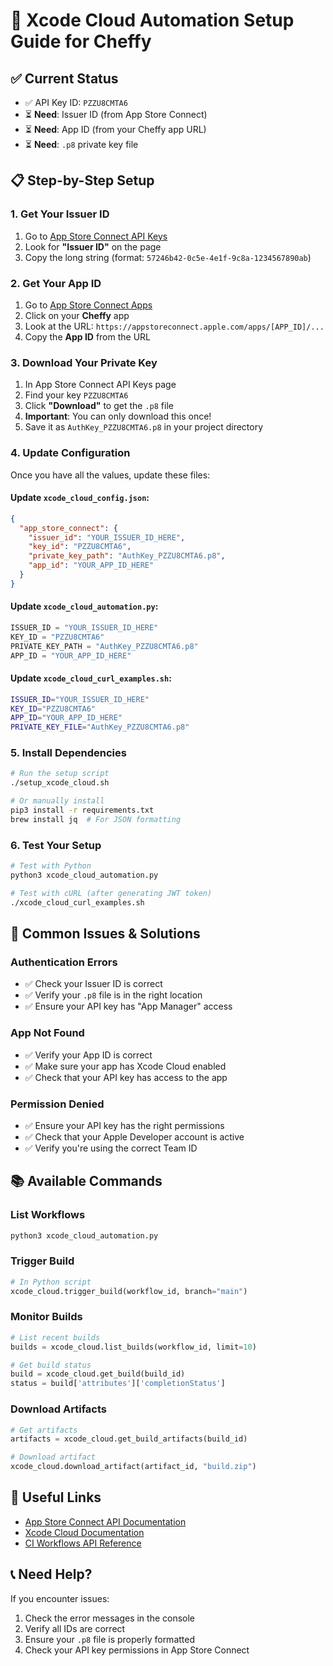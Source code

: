# 🚀 Xcode Cloud Automation Setup Guide for Cheffy

## ✅ **Current Status**
- ✅ API Key ID: `PZZU8CMTA6`
- ⏳ **Need**: Issuer ID (from App Store Connect)
- ⏳ **Need**: App ID (from your Cheffy app URL)
- ⏳ **Need**: `.p8` private key file

## 📋 **Step-by-Step Setup**

### **1. Get Your Issuer ID**
1. Go to [App Store Connect API Keys](https://appstoreconnect.apple.com/access/api)
2. Look for **"Issuer ID"** on the page
3. Copy the long string (format: `57246b42-0c5e-4e1f-9c8a-1234567890ab`)

### **2. Get Your App ID**
1. Go to [App Store Connect Apps](https://appstoreconnect.apple.com/apps)
2. Click on your **Cheffy** app
3. Look at the URL: `https://appstoreconnect.apple.com/apps/[APP_ID]/...`
4. Copy the **App ID** from the URL

### **3. Download Your Private Key**
1. In App Store Connect API Keys page
2. Find your key `PZZU8CMTA6`
3. Click **"Download"** to get the `.p8` file
4. **Important**: You can only download this once!
5. Save it as `AuthKey_PZZU8CMTA6.p8` in your project directory

### **4. Update Configuration**
Once you have all the values, update these files:

#### **Update `xcode_cloud_config.json`:**
```json
{
  "app_store_connect": {
    "issuer_id": "YOUR_ISSUER_ID_HERE",
    "key_id": "PZZU8CMTA6",
    "private_key_path": "AuthKey_PZZU8CMTA6.p8",
    "app_id": "YOUR_APP_ID_HERE"
  }
}
```

#### **Update `xcode_cloud_automation.py`:**
```python
ISSUER_ID = "YOUR_ISSUER_ID_HERE"
KEY_ID = "PZZU8CMTA6"
PRIVATE_KEY_PATH = "AuthKey_PZZU8CMTA6.p8"
APP_ID = "YOUR_APP_ID_HERE"
```

#### **Update `xcode_cloud_curl_examples.sh`:**
```bash
ISSUER_ID="YOUR_ISSUER_ID_HERE"
KEY_ID="PZZU8CMTA6"
APP_ID="YOUR_APP_ID_HERE"
PRIVATE_KEY_FILE="AuthKey_PZZU8CMTA6.p8"
```

### **5. Install Dependencies**
```bash
# Run the setup script
./setup_xcode_cloud.sh

# Or manually install
pip3 install -r requirements.txt
brew install jq  # For JSON formatting
```

### **6. Test Your Setup**
```bash
# Test with Python
python3 xcode_cloud_automation.py

# Test with cURL (after generating JWT token)
./xcode_cloud_curl_examples.sh
```

## 🔧 **Common Issues & Solutions**

### **Authentication Errors**
- ✅ Check your Issuer ID is correct
- ✅ Verify your `.p8` file is in the right location
- ✅ Ensure your API key has "App Manager" access

### **App Not Found**
- ✅ Verify your App ID is correct
- ✅ Make sure your app has Xcode Cloud enabled
- ✅ Check that your API key has access to the app

### **Permission Denied**
- ✅ Ensure your API key has the right permissions
- ✅ Check that your Apple Developer account is active
- ✅ Verify you're using the correct Team ID

## 📚 **Available Commands**

### **List Workflows**
```bash
python3 xcode_cloud_automation.py
```

### **Trigger Build**
```python
# In Python script
xcode_cloud.trigger_build(workflow_id, branch="main")
```

### **Monitor Builds**
```python
# List recent builds
builds = xcode_cloud.list_builds(workflow_id, limit=10)

# Get build status
build = xcode_cloud.get_build(build_id)
status = build['attributes']['completionStatus']
```

### **Download Artifacts**
```python
# Get artifacts
artifacts = xcode_cloud.get_build_artifacts(build_id)

# Download artifact
xcode_cloud.download_artifact(artifact_id, "build.zip")
```

## 🔗 **Useful Links**
- [App Store Connect API Documentation](https://developer.apple.com/documentation/appstoreconnectapi)
- [Xcode Cloud Documentation](https://developer.apple.com/xcode-cloud/)
- [CI Workflows API Reference](https://developer.apple.com/documentation/appstoreconnectapi/ciworkflows)

## 📞 **Need Help?**
If you encounter issues:
1. Check the error messages in the console
2. Verify all IDs are correct
3. Ensure your `.p8` file is properly formatted
4. Check your API key permissions in App Store Connect
